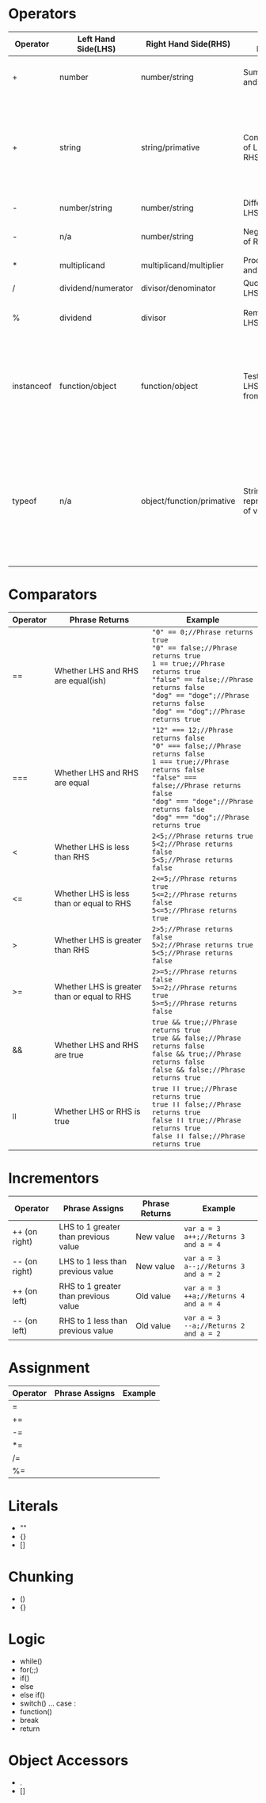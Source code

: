 # Operators #
 Operator    | Left Hand Side(LHS) | Right Hand Side(RHS)         | Phrase Returns                       | Example
-------------|---------------------|------------------------------|--------------------------------------|--------
 +           |number               |number/string                 |Sum of LHS and RHS                    |`12+6; //Phrase returns 18` <br> `12+"6"; //Phrase returns 18`
 +           |string               |string/primative              |Concatentation of LHS and RHS         |`"12"+"6"; //Phrase returns 126` <br> `"12"+6; //Phrase returns 126` <br> `"The cow is " + "blurple?!"; //Phrase returns "The cow is blurple?!"`
 -           |number/string        |number/string                 |Difference of LHS and RHS             |`12-6; //Phrase returns 6`
 -           |n/a                  |number/string                 |Negative value of RHS                 | `- 12; //Phrase returns -12` <br> `- "12";//Phrase returns -12`
 *           |multiplicand         |multiplicand/multiplier       |Product of LHS and RHS                |`12*6; //Phrase returns 72`
 /           |dividend/numerator   |divisor/denominator           |Quotient of LHS and RHS               |`12/6; //Phrase returns 2`
 %           |dividend             |divisor                       |Remainder of LHS and RHS              |`12%6; //Phrase returns 0` `13%6; //Phrase returns 1`
 instanceof  |function/object      |function/object               |Tests whether LHS inherits from RHS   |`function a() {};` <br> `function b() {};` <br> `var c = new a();` `a instanceof b;//Phrase returns false` <br> `c instance of a;//Phrase returns true;`
 typeof      |n/a                  |object/function/primative     |String representation of value's type |`typeof "this";//Phrase returns "string"` <br> `typeof 5;//Phrase returns "number"` <br> `typeof true;//Phrase returns "boolean"` <br> `typeof [];//Phrase returns "object"`

# Comparators #
Operator     | Phrase Returns                                    | Example
-------------|---------------------------------------------------|--------
 ==          |Whether LHS and RHS are equal(ish)                 |`"0" == 0;//Phrase returns true` <br> `"0" == false;//Phrase returns true` <br> `1 == true;//Phrase returns true` <br> `"false" == false;//Phrase returns false` <br> `"dog" == "doge";//Phrase returns false` <br> `"dog" == "dog";//Phrase returns true`
 ===         |Whether LHS and RHS are equal                      |`"12" === 12;//Phrase returns false` <br> `"0" === false;//Phrase returns false` <br> `1 === true;//Phrase returns false` <br> `"false" === false;//Phrase returns false` <br> `"dog" === "doge";//Phrase returns false` <br> `"dog" === "dog";//Phrase returns true`
 <           |Whether LHS is less than RHS                       |`2<5;//Phrase returns true` <br> `5<2;//Phrase returns false` <br> `5<5;//Phrase returns false`
 <=          |Whether LHS is less than  or equal to RHS          |`2<=5;//Phrase returns true` <br> `5<=2;//Phrase returns false` <br> `5<=5;//Phrase returns true`
 >           |Whether LHS is greater than RHS                    |`2>5;//Phrase returns false` <br> `5>2;//Phrase returns true` <br> `5<5;//Phrase returns false`
 >=          |Whether LHS is greater than or equal to RHS        |`2>=5;//Phrase returns false` <br> `5>=2;//Phrase returns true` <br> `5>=5;//Phrase returns false`
 &&          |Whether LHS and RHS are true                       |`true && true;//Phrase returns true` <br> `true && false;//Phrase returns false` <br> `false && true;//Phrase returns false` <br> `false && false;//Phrase returns true`
 ǀǀ          |Whether LHS or RHS is true                         |`true ǀǀ true;//Phrase returns true` <br> `true ǀǀ false;//Phrase returns true` <br> `false ǀǀ true;//Phrase returns true` <br> `false ǀǀ false;//Phrase returns true`

# Incrementors #
 Operator       | Phrase Assigns                      | Phrase Returns | Example
 ---------------|-------------------------------------|----------------|--------
  ++ (on right) |LHS to 1 greater than previous value | New value      |`var a = 3` <br> `a++;//Returns 3 and a = 4`
  -- (on right) |LHS to 1 less than previous value    | New value      |`var a = 3` <br> `a--;//Returns 3 and a = 2`
  ++ (on left)  |RHS to 1 greater than previous value | Old value      |`var a = 3` <br> `++a;//Returns 4 and a = 4`
  -- (on left)  |RHS to 1 less than previous value    | Old value      |`var a = 3` <br> `--a;//Returns 2 and a = 2`

# Assignment #
Operator    | Phrase Assigns                                   | Example
------------|--------------------------------------------------|--------
 =          |
 +=         |
 -=         |
 *=         |
 /=         |
 %=         |

# Literals #
 - ""
 - {}
 - []

# Chunking #
- ()
- {}

# Logic #
 - while()
 - for(;;)
 - if()
 - else
 - else if()
 - switch() ... case :
 - function()
 - break
 - return

# Object Accessors #
 - .
 - []
